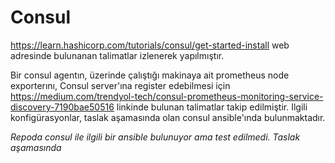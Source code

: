 # Consul

https://learn.hashicorp.com/tutorials/consul/get-started-install web adresinde bulunanan talimatlar izlenerek yapılmıştır.

Bir consul agentın, üzerinde çalıştığı makinaya ait prometheus node exporterını, Consul server'ına register edebilmesi için https://medium.com/trendyol-tech/consul-prometheus-monitoring-service-discovery-7190bae50516 linkinde bulunan talimatlar takip edilmiştir. Ilgili konfigürasyonlar, taslak aşamasında olan consul ansible'ında bulunmaktadır.


_Repoda consul ile ilgili bir ansible bulunuyor ama test edilmedi. Taslak aşamasında_